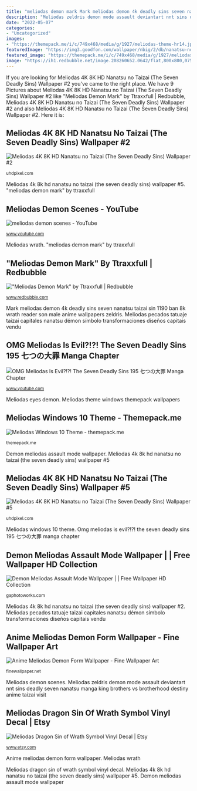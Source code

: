 ```yaml
---
title: "meliodas demon mark Mark meliodas demon 4k deadly sins seven nanatsu taizai sin 1190 ban 8k wrath reader son male anime wallpapers zeldris"
description: "Meliodas zeldris demon mode assault deviantart nnt sins deadly seven nanatsu manga king brothers vs brotherhood destiny anime taizai visit"
date: "2022-05-07"
categories:
- "Uncategorized"
images:
- "https://themepack.me/i/c/749x468/media/g/1927/meliodas-theme-hr14.jpg"
featuredImage: "https://img3.goodfon.com/wallpaper/nbig/2/db/nanatsu-no-taizai-meliodas-the-seven-deadly-sins-man-dragon.jpg"
featured_image: "https://themepack.me/i/c/749x468/media/g/1927/meliodas-theme-hr14.jpg"
image: "https://ih1.redbubble.net/image.208260652.0642/flat,800x800,075,f.jpg"
---
```


If you are looking for Meliodas 4K 8K HD Nanatsu no Taizai (The Seven Deadly Sins) Wallpaper #2 you've came to the right place. We have 9 Pictures about Meliodas 4K 8K HD Nanatsu no Taizai (The Seven Deadly Sins) Wallpaper #2 like &quot;Meliodas Demon Mark&quot; by Ttraxxfull | Redbubble, Meliodas 4K 8K HD Nanatsu no Taizai (The Seven Deadly Sins) Wallpaper #2 and also Meliodas 4K 8K HD Nanatsu no Taizai (The Seven Deadly Sins) Wallpaper #2. Here it is:

## Meliodas 4K 8K HD Nanatsu No Taizai (The Seven Deadly Sins) Wallpaper #2

![Meliodas 4K 8K HD Nanatsu no Taizai (The Seven Deadly Sins) Wallpaper #2](https://img9.uhdpixel.com/wp/x/6/meliodas-demon-mark-nanatsu-no-taizai-x636-197x111.jpg "Omg meliodas is evil?!?! the seven deadly sins 195 七つの大罪 manga chapter")

<small>uhdpixel.com</small>

Meliodas 4k 8k hd nanatsu no taizai (the seven deadly sins) wallpaper #5. &quot;meliodas demon mark&quot; by ttraxxfull

## Meliodas Demon Scenes - YouTube

![meliodas demon scenes - YouTube](https://i.ytimg.com/vi/lxXCJfW9giA/hqdefault.jpg "&quot;meliodas demon mark&quot; by ttraxxfull")

<small>www.youtube.com</small>

Meliodas wrath. &quot;meliodas demon mark&quot; by ttraxxfull

## &quot;Meliodas Demon Mark&quot; By Ttraxxfull | Redbubble

![&quot;Meliodas Demon Mark&quot; by Ttraxxfull | Redbubble](https://ih1.redbubble.net/image.208260652.0642/flat,800x800,075,f.jpg "Demon meliodas assault mode wallpaper")

<small>www.redbubble.com</small>

Mark meliodas demon 4k deadly sins seven nanatsu taizai sin 1190 ban 8k wrath reader son male anime wallpapers zeldris. Meliodas pecados tatuaje taizai capitales nanatsu démon símbolo transformaciones diseños capitais vendu

## OMG Meliodas Is Evil?!?! The Seven Deadly Sins 195 七つの大罪 Manga Chapter

![OMG Meliodas Is Evil?!?! The Seven Deadly Sins 195 七つの大罪 Manga Chapter](https://i.ytimg.com/vi/DbEWNlyzvWU/maxresdefault.jpg "Meliodas zeldris demon mode assault deviantart nnt sins deadly seven nanatsu manga king brothers vs brotherhood destiny anime taizai visit")

<small>www.youtube.com</small>

Meliodas eyes demon. Meliodas theme windows themepack wallpapers

## Meliodas Windows 10 Theme - Themepack.me

![Meliodas Windows 10 Theme - themepack.me](https://themepack.me/i/c/749x468/media/g/1927/meliodas-theme-hr14.jpg "Meliodas windows 10 theme")

<small>themepack.me</small>

Demon meliodas assault mode wallpaper. Meliodas 4k 8k hd nanatsu no taizai (the seven deadly sins) wallpaper #5

## Meliodas 4K 8K HD Nanatsu No Taizai (The Seven Deadly Sins) Wallpaper #5

![Meliodas 4K 8K HD Nanatsu no Taizai (The Seven Deadly Sins) Wallpaper #5](https://img9.uhdpixel.com/wp/a/54/meliodas-demon-mark-seven-deadly-sins-a5447-197x111.jpg "Meliodas zeldris demon mode assault deviantart nnt sins deadly seven nanatsu manga king brothers vs brotherhood destiny anime taizai visit")

<small>uhdpixel.com</small>

Meliodas windows 10 theme. Omg meliodas is evil?!?! the seven deadly sins 195 七つの大罪 manga chapter

## Demon Meliodas Assault Mode Wallpaper | | Free Wallpaper HD Collection

![Demon Meliodas Assault Mode Wallpaper | | Free Wallpaper HD Collection](https://66.media.tumblr.com/8b595c0f61e37a448a80ca926e665e4a/tumblr_psv9kjBi951vz3omro1_400.jpg "Meliodas demon scenes")

<small>gaphotoworks.com</small>

Meliodas 4k 8k hd nanatsu no taizai (the seven deadly sins) wallpaper #2. Meliodas pecados tatuaje taizai capitales nanatsu démon símbolo transformaciones diseños capitais vendu

## Anime Meliodas Demon Form Wallpaper - Fine Wallpaper Art

![Anime Meliodas Demon Form Wallpaper - Fine Wallpaper Art](https://img3.goodfon.com/wallpaper/nbig/2/db/nanatsu-no-taizai-meliodas-the-seven-deadly-sins-man-dragon.jpg "Meliodas dragon sin of wrath symbol vinyl decal")

<small>finewallpaper.net</small>

Meliodas demon scenes. Meliodas zeldris demon mode assault deviantart nnt sins deadly seven nanatsu manga king brothers vs brotherhood destiny anime taizai visit

## Meliodas Dragon Sin Of Wrath Symbol Vinyl Decal | Etsy

![Meliodas Dragon Sin of Wrath Symbol Vinyl Decal | Etsy](https://i.etsystatic.com/20613174/r/il/50fd16/2216687164/il_570xN.2216687164_t174.jpg "Meliodas windows 10 theme")

<small>www.etsy.com</small>

Anime meliodas demon form wallpaper. Meliodas wrath

Meliodas dragon sin of wrath symbol vinyl decal. Meliodas 4k 8k hd nanatsu no taizai (the seven deadly sins) wallpaper #5. Demon meliodas assault mode wallpaper
